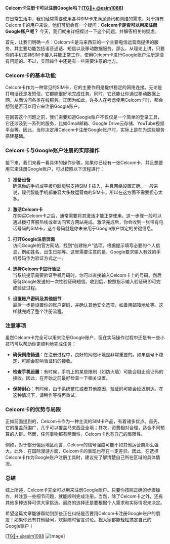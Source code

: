 **Celcom卡注册卡可以注册Google吗？[[TG💪+ @esim1088](https://t.me/s/esim1088)]**

在日常生活中，我们经常需要使用各种SIM卡来满足通讯和网络的需求。对于持有Celcom卡的用户来说，他们可能会有一个疑问：**Celcom卡是否可以用来注册Google账户呢？** 今天，我们就来详细探讨一下这个问题，并解答相关的疑虑。

首先，让我们明确一点：Celcom卡是马来西亚的一个主要电信运营商提供的服务，其主要功能包括语音通话、短信以及移动数据服务。那么，从理论上讲，只要你的手机支持SIM卡接入并能正常工作，使用Celcom卡进行Google账户注册是没有问题的。不过，实际操作中还是有一些需要注意的地方。

### Celcom卡的基本功能

Celcom卡作为一种常见的SIM卡，它的主要作用是提供稳定的网络连接。无论是打电话还是发短信，它都能很好地完成任务。同时，它还能让你通过移动数据上网，从而访问各类在线服务。正因为如此，许多人在考虑使用Celcom卡时，都会想到是否可以用它来注册Google账户。

在回答这个问题之前，我们需要知道Google账户不仅仅是一个简单的登录工具，它还涉及到一系列的服务，比如Gmail邮箱、Google Drive云存储、YouTube视频平台等。因此，当你决定用Celcom卡注册Google账户时，实际上是在为这些服务搭建基础。

### Celcom卡与Google账户注册的实际操作

接下来，我们来看一看具体的操作步骤。如果你已经有一张Celcom卡，并且想要用它来注册Google账户，可以按照以下流程进行：

1. **准备设备**  
   确保你的手机或平板电脑能够支持SIM卡插入，并且网络设置正确。一般来说，现代智能手机都兼容大多数运营商的SIM卡，所以在这方面不需要担心太多。

2. **激活Celcom卡**  
   在购买Celcom卡之后，通常需要将其激活才能正常使用。这一步骤一般可以通过拨打客服热线或者访问官方网站完成。激活完成后，你会收到一张带有电话号码的SIM卡，这个号码就是你未来用于Google账户绑定的关键信息。

3. **打开Google注册页面**  
   访问Google的官方网站，找到“创建账户”选项。根据提示填写必要的个人信息，例如姓名、出生日期等。这里需要注意的是，Google要求输入有效的手机号码作为验证方式之一。

4. **选择Celcom卡进行验证**  
   当系统提示需要验证手机号码时，你可以直接输入Celcom卡上的号码。然后等待Google发送的一次性验证码短信。收到后，按照指示输入验证码即可完成验证过程。

5. **设置账户密码及其他细节**  
   最后一步是设置你的账户密码，并确认其他安全选项，如备用邮箱地址等。这样就完成了整个注册流程。

### 注意事项

虽然Celcom卡完全可以用来注册Google账户，但在实际操作过程中还是有一些小技巧可以帮助你更顺利地完成任务：

- **确保网络畅通**：在注册过程中，良好的网络环境是非常重要的。如果信号不稳定，可能会影响验证码的接收。
  
- **检查手机设置**：有时候，手机上的某些限制（如防火墙）可能会阻止验证码的接收。因此，在开始之前最好检查一下相关设置。

- **保持耐心**：有时候，由于系统繁忙或者其他原因，验证码可能会延迟到达。在这种情况下，请稍作等待再重试。

### Celcom卡的优势与局限

正如前面提到的，Celcom卡作为一种主流的SIM卡产品，有着诸多优点。首先，它的覆盖范围广，几乎可以覆盖马来西亚全境；其次，资费相对合理，适合不同预算的人群。然而，任何事物都有两面性，Celcom卡也有自己的局限性。

例如，对于部分偏远地区而言，Celcom的信号强度可能不如其他运营商那么强大。此外，在国际漫游方面，Celcom卡的表现也存在一定差异。因此，在选择Celcom卡作为Google账户注册工具时，建议先了解清楚自己所在区域的具体情况。

### 总结

综上所述，Celcom卡完全可以用来注册Google账户。只要你按照正确的步骤操作，并注意一些细节问题，就能顺利完成注册。当然，除了Celcom卡之外，还有其他多种选择可供大家挑选。最终的选择还是要根据个人需求和实际情况来决定。

希望这篇文章能够帮助到那些正在纠结是否要用Celcom卡注册Google账户的朋友！如果你还有其他疑问，欢迎随时留言讨论。祝大家都能轻松搞定自己的Google账户！

[[TG💪+ @esim1088](https://t.me/s/esim1088) ![Image](https://i.postimg.cc/4NQfJmqS/Snipaste-2025-05-13-00-14-12.png)]